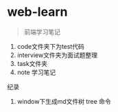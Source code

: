 # web-learn
> 前端学习笔记

1. code文件夹下为test代码
2. interview文件夹为面试题整理
3. task文件夹
4. note 学习笔记


纪录

1. window下生成md文件树   tree 命令 
